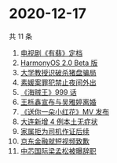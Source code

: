# 2020-12-17

共 11 条

<!-- BEGIN ZHIHUSEARCH -->
<!-- 最后更新时间 Thu Dec 17 2020 03:05:36 GMT+0800 (CST) -->
1. [电视剧《有翡》定档](https://www.zhihu.com/search?q=有翡)
1. [HarmonyOS 2.0 Beta 版](https://www.zhihu.com/search?q=鸿蒙os2.0)
1. [大学教授识破杀猪盘骗局](https://www.zhihu.com/search?q=杀猪盘)
1. [素媛案罪犯禁止夜间外出](https://www.zhihu.com/search?q=素媛案)
1. [《海贼王》999 话](https://www.zhihu.com/search?q=海贼王)
1. [王栎鑫宣布与吴雅婷离婚](https://www.zhihu.com/search?q=王栎鑫吴雅婷)
1. [《送你一朵小红花》MV 发布](https://www.zhihu.com/search?q=送你一朵小红花)
1. [大连新增 4 例本土无症状](https://www.zhihu.com/search?q=大连疫情)
1. [家属拒为司机作证后续](https://www.zhihu.com/search?q=救婴儿闯红灯)
1. [京东金融就短视频致歉](https://www.zhihu.com/search?q=京东金融)
1. [中芯国际梁孟松被曝辞职](https://www.zhihu.com/search?q=梁孟松)
<!-- END ZHIHUSEARCH -->
